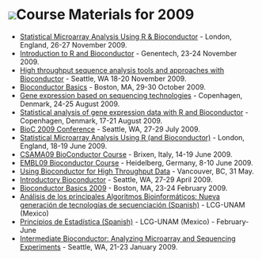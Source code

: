 ![](/images/icons/help.gif)Course Materials for 2009
====================================================

* [Statistical Microarray Analysis Using R & Bioconductor](
  http://www3.imperial.ac.uk/stathelp/courses/statisticalmicroarrayanalysisusingr/) -
  London, England, 26-27 November 2009.
* [Introduction to R and Bioconductor](GenentechNov2009/) - Genentech, 23-24
  November 2009.
* [High throughput sequence analysis tools and approaches with Bioconductor](
  SeattleNov09/) - Seattle, WA 18-20 November 2009.
* [Bioconductor Basics](http://sites.google.com/site/bcbostoned) - Boston, MA,
  29-30 October 2009.
* [Gene expression based on sequencing technologies](
  http://www.math.ku.dk/%7Erichard/workshop/seqexpr/) - Copenhagen, Denmark,
  24-25 August 2009.
* [Statistical analysis of gene expression data with R and Bioconductor](
  http://www.math.ku.dk/%7Erichard/courses/bioconductor2009/) - Copenhagen,
  Denmark, 17-21 August 2009.
* [BioC 2009 Conference](BioC2009/) - Seattle, WA, 27-29 July 2009.
* [Statistical Microarray Analysis Using R (and Bioconductor)](
  http://www3.imperial.ac.uk/stathelp/courses/statisticalmicroarrayanalysisusingr/) -
  London, England, 18-19 June 2009.
* [CSAMA09 BioConductor Course](
  http://www.economia.unimi.it/projects/marray/2009/) - Brixen, Italy, 14-19
  June 2009.
* [EMBL09 Bioconductor Course](EMBLJune09/) - Heidelberg, Germany, 8-10 June
  2009.
* [Using Bioconductor for High Throughput Data](SSCMay09/) - Vancouver, BC, 31
  May.
* [Introductory Bioconductor](SeattleApr09/) - Seattle, WA, 27-29 April 2009.
* [Bioconductor Basics 2009](https://secure.bioconductor.org/BostonFeb09/) -
  Boston, MA, 23-24 February 2009.
* [Análisis de los principales Algoritmos Bioinformáticos: Nueva generación
  de tecnologías de secuenciación (Spanish)](
  http://www.lcg.unam.mx/~compu2/cei/) - LCG-UNAM (Mexico)
* [Principios de Estadística (Spanish)](http://www.lcg.unam.mx/~lcollado/E/) -
  LCG-UNAM (Mexico) - February-June
* [Intermediate Bioconductor: Analyzing Microarray and Sequencing Experiments](
  SeattleJan09/) - Seattle, WA, 21-23 January 2009.
